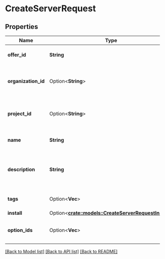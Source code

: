 # CreateServerRequest

## Properties

Name | Type | Description | Notes
------------ | ------------- | ------------- | -------------
**offer_id** | **String** | Offer ID of the new server | 
**organization_id** | Option<**String**> | Organization ID with which the server will be created | [optional]
**project_id** | Option<**String**> | Project ID with which the server will be created | [optional]
**name** | **String** | Name of the server (≠hostname) | 
**description** | **String** | Description associated to the server, max 255 characters | 
**tags** | Option<**Vec<String>**> | Tags to associate to the server | [optional]
**install** | Option<[**crate::models::CreateServerRequestInstall**](CreateServer_request_install.md)> |  | [optional]
**option_ids** | Option<**Vec<String>**> | IDs of options to enable on server | [optional]

[[Back to Model list]](../README.md#documentation-for-models) [[Back to API list]](../README.md#documentation-for-api-endpoints) [[Back to README]](../README.md)


